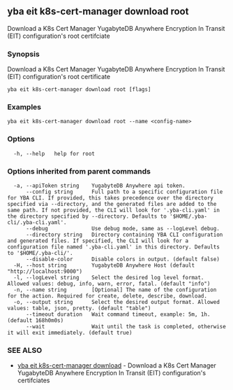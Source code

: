 ## yba eit k8s-cert-manager download root

Download a K8s Cert Manager YugabyteDB Anywhere Encryption In Transit (EIT) configuration's root certifciate

### Synopsis

Download a K8s Cert Manager YugabyteDB Anywhere Encryption In Transit (EIT) configuration's root certificate

```
yba eit k8s-cert-manager download root [flags]
```

### Examples

```
yba eit k8s-cert-manager download root --name <config-name>
```

### Options

```
  -h, --help   help for root
```

### Options inherited from parent commands

```
  -a, --apiToken string    YugabyteDB Anywhere api token.
      --config string      Full path to a specific configuration file for YBA CLI. If provided, this takes precedence over the directory specified via --directory, and the generated files are added to the same path. If not provided, the CLI will look for '.yba-cli.yaml' in the directory specified by --directory. Defaults to '$HOME/.yba-cli/.yba-cli.yaml'.
      --debug              Use debug mode, same as --logLevel debug.
      --directory string   Directory containing YBA CLI configuration and generated files. If specified, the CLI will look for a configuration file named '.yba-cli.yaml' in this directory. Defaults to '$HOME/.yba-cli/'.
      --disable-color      Disable colors in output. (default false)
  -H, --host string        YugabyteDB Anywhere Host (default "http://localhost:9000")
  -l, --logLevel string    Select the desired log level format. Allowed values: debug, info, warn, error, fatal. (default "info")
  -n, --name string        [Optional] The name of the configuration for the action. Required for create, delete, describe, download.
  -o, --output string      Select the desired output format. Allowed values: table, json, pretty. (default "table")
      --timeout duration   Wait command timeout, example: 5m, 1h. (default 168h0m0s)
      --wait               Wait until the task is completed, otherwise it will exit immediately. (default true)
```

### SEE ALSO

* [yba eit k8s-cert-manager download](yba_eit_k8s-cert-manager_download.md)	 - Download a K8s Cert Manager YugabyteDB Anywhere Encryption In Transit (EIT) configuration's certifciates

